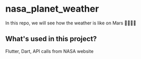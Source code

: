 # nasa_planet_weather
In this repo, we will see how the weather is like on Mars 🚀👩🏼‍🚀

## What's used in this project?
Flutter, Dart, API calls from NASA website
